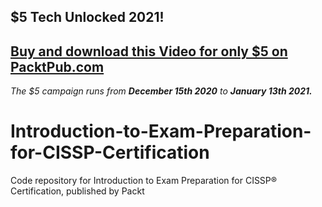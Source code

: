 ## $5 Tech Unlocked 2021!
[Buy and download this Video for only $5 on PacktPub.com](https://www.packtpub.com/product/introduction-to-exam-preparation-for-cissp-r-certification-video/9781838640279)
-----
*The $5 campaign         runs from __December 15th 2020__ to __January 13th 2021.__*

# Introduction-to-Exam-Preparation-for-CISSP-Certification
Code repository for Introduction to Exam Preparation for CISSP®️ Certification, published by Packt
